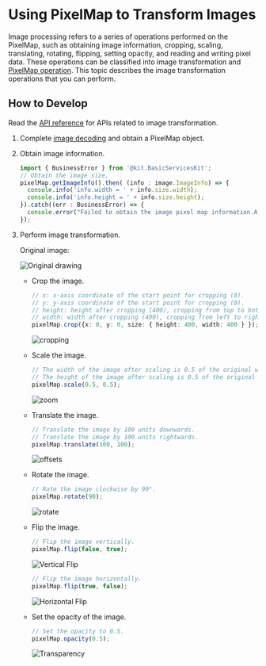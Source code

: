 # Using PixelMap to Transform Images

Image processing refers to a series of operations performed on the PixelMap, such as obtaining image information, cropping, scaling, translating, rotating, flipping, setting opacity, and reading and writing pixel data. These operations can be classified into image transformation and [PixelMap operation](image-pixelmap-operation.md). This topic describes the image transformation operations that you can perform.

## How to Develop

Read the [API reference](../../reference/apis-image-kit/arkts-apis-image-PixelMap.md) for APIs related to image transformation.

1. Complete [image decoding](image-decoding.md) and obtain a PixelMap object.

2. Obtain image information.

   ```ts
   import { BusinessError } from '@kit.BasicServicesKit';
   // Obtain the image size.
   pixelMap.getImageInfo().then( (info : image.ImageInfo) => {
     console.info('info.width = ' + info.size.width);
     console.info('info.height = ' + info.size.height);
   }).catch((err : BusinessError) => {
     console.error("Failed to obtain the image pixel map information.And the error is: " + err);
   });
   ```

3. Perform image transformation.

   Original image:

     ![Original drawing](figures/original-drawing.jpeg)

   - Crop the image.

     ```ts
     // x: x-axis coordinate of the start point for cropping (0).
     // y: y-axis coordinate of the start point for cropping (0).
     // height: height after cropping (400), cropping from top to bottom.
     // width: width after cropping (400), cropping from left to right.
     pixelMap.crop({x: 0, y: 0, size: { height: 400, width: 400 } });
     ```

     ![cropping](figures/cropping.jpeg)

   - Scale the image.

     ```ts
     // The width of the image after scaling is 0.5 of the original width.
     // The height of the image after scaling is 0.5 of the original height.
     pixelMap.scale(0.5, 0.5);
     ```

     ![zoom](figures/zoom.jpeg)

   - Translate the image.

     ```ts
     // Translate the image by 100 units downwards.
     // Translate the image by 100 units rightwards.
     pixelMap.translate(100, 100);
     ```

     ![offsets](figures/offsets.jpeg)

   - Rotate the image.

     ```ts
     // Rate the image clockwise by 90°.
     pixelMap.rotate(90);
     ```

     ![rotate](figures/rotate.jpeg)

   - Flip the image.

     ```ts
     // Flip the image vertically.
     pixelMap.flip(false, true);
     ```

     ![Vertical Flip](figures/vertical-flip.jpeg)

     ```ts
     // Flip the image horizontally.
     pixelMap.flip(true, false);
     ```

     ![Horizontal Flip](figures/horizontal-flip.jpeg)

   - Set the opacity of the image.

     ```ts
     // Set the opacity to 0.5.
     pixelMap.opacity(0.5);
     ```

     ![Transparency](figures/transparency.png)

<!--RP1-->
<!--RP1End-->

